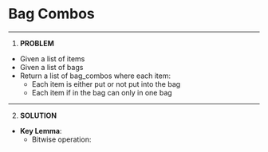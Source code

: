 # Bag Combos
---
1. **PROBLEM**
* Given a list of items
* Given a list of bags
* Return a list of bag_combos where each item:
  - Each item is either put or not put into the bag
  - Each item if in the bag can only in one bag
---
2. **SOLUTION**
* **Key Lemma**:
  - Bitwise operation:
